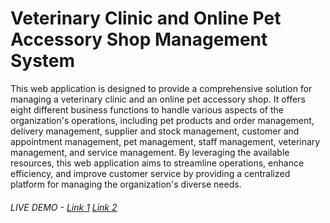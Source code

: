 # Veterinary Clinic and Online Pet Accessory Shop Management System

This web application is designed to provide a comprehensive solution for managing a veterinary clinic and an online pet accessory shop. It offers eight different business functions to handle various aspects of the organization's operations, including pet products and order management, delivery management, supplier and stock management, customer and appointment management, pet management, staff management, veterinary management, and service management. By leveraging the available resources, this web application aims to streamline operations, enhance efficiency, and improve customer service by providing a centralized platform for managing the organization's diverse needs.

###### LIVE DEMO - [Link 1](https://centralpetcare.onrender.com/) [Link 2](https://main--incandescent-malabi-8776f3.netlify.app/)

